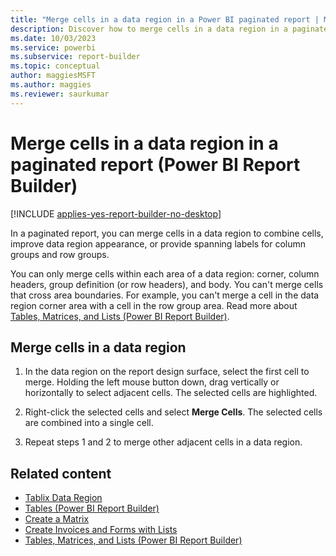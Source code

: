 ```yaml
---
title: "Merge cells in a data region in a Power BI paginated report | Microsoft Docs"
description: Discover how to merge cells in a data region in a paginated report to combine cells, improve data region appearance, or provide spanning labels for column and row groups in Power BI Report Builder.
ms.date: 10/03/2023
ms.service: powerbi
ms.subservice: report-builder
ms.topic: conceptual
author: maggiesMSFT
ms.author: maggies
ms.reviewer: saurkumar
---
```

# Merge cells in a data region in a paginated report (Power BI Report Builder)

[!INCLUDE [applies-yes-report-builder-no-desktop](../../includes/applies-yes-report-builder-no-desktop.md)]

In a paginated report, you can merge cells in a data region to combine cells, improve data region appearance, or provide spanning labels for column groups and row groups.  
  
You can only merge cells within each area of a data region: corner, column headers, group definition (or row headers), and body. You can't merge cells that cross area boundaries. For example, you can't merge a cell in the data region corner area with a cell in the row group area. Read more about [Tables, Matrices, and Lists &#40;Power BI Report Builder&#41;](../../paginated-reports/report-builder-tables-matrices-lists.md).  
  
## Merge cells in a data region  
  
1.  In the data region on the report design surface, select the first cell to merge. Holding the left mouse button down, drag vertically or horizontally to select adjacent cells. The selected cells are highlighted.  
  
2.  Right-click the selected cells and select **Merge Cells**. The selected cells are combined into a single cell.  
  
3.  Repeat steps 1 and 2 to merge other adjacent cells in a data region.  
  
## Related content

- [Tablix Data Region](../../paginated-reports/report-design/render-data-regions-report-builder-service.md)  
- [Tables &#40;Power BI Report Builder&#41;](tables-report-builder.md)   
- [Create a Matrix](create-matrix-report-builder.md)   
- [Create Invoices and Forms with Lists](create-invoices-forms-lists-report-builder.md)  
- [Tables, Matrices, and Lists &#40;Power BI Report Builder&#41;](../../paginated-reports/report-builder-tables-matrices-lists.md)  
  
  
